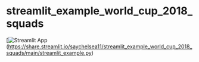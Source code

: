 # streamlit_example_world_cup_2018_squads

[![Streamlit App](https://static.streamlit.io/badges/streamlit_badge_black_white.svg) (https://share.streamlit.io/saychelsea11/streamlit_example_world_cup_2018_squads/main/streamlit_example.py)
